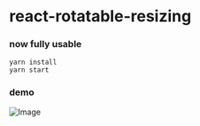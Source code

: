 # react-rotatable-resizing

### now fully usable

```
yarn install
yarn start
```

### demo

![Image](https://github.com/mockingbot/react-rotatable-resizing/blob/master/demo/widthdrag.gif)
